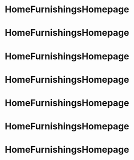 # HomeFurnishingsHomepage
# HomeFurnishingsHomepage
# HomeFurnishingsHomepage
# HomeFurnishingsHomepage
# HomeFurnishingsHomepage
# HomeFurnishingsHomepage
# HomeFurnishingsHomepage
